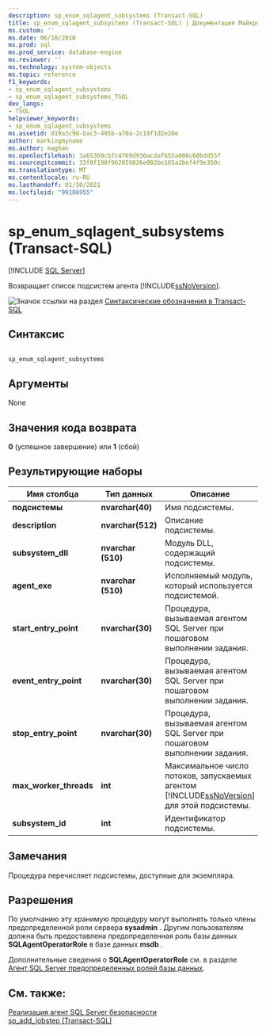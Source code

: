 ```yaml
---
description: sp_enum_sqlagent_subsystems (Transact-SQL)
title: sp_enum_sqlagent_subsystems (Transact-SQL) | Документация Майкрософт
ms.custom: ''
ms.date: 06/10/2016
ms.prod: sql
ms.prod_service: database-engine
ms.reviewer: ''
ms.technology: system-objects
ms.topic: reference
f1_keywords:
- sp_enum_sqlagent_subsystems
- sp_enum_sqlagent_subsystems_TSQL
dev_langs:
- TSQL
helpviewer_keywords:
- sp_enum_sqlagent_subsystems
ms.assetid: 019a3c9d-bac3-495b-a70a-2c19f1d2e20e
author: markingmyname
ms.author: maghan
ms.openlocfilehash: 3a65369cb7c4769d930acdaf655a006c60bdd55f
ms.sourcegitcommit: 33f0f190f962059826e002be165a2bef4f9e350c
ms.translationtype: MT
ms.contentlocale: ru-RU
ms.lasthandoff: 01/30/2021
ms.locfileid: "99186955"
---
```

# <a name="sp_enum_sqlagent_subsystems-transact-sql"></a>sp_enum_sqlagent_subsystems (Transact-SQL)
[!INCLUDE [SQL Server](../../includes/applies-to-version/sqlserver.md)]

  Возвращает список подсистем агента [!INCLUDE[ssNoVersion](../../includes/ssnoversion-md.md)].  
  
 ![Значок ссылки на раздел](../../database-engine/configure-windows/media/topic-link.gif "Значок ссылки на раздел") [Синтаксические обозначения в Transact-SQL](../../t-sql/language-elements/transact-sql-syntax-conventions-transact-sql.md)  
  
## <a name="syntax"></a>Синтаксис  
  
```  
  
sp_enum_sqlagent_subsystems  
```  
  
## <a name="arguments"></a>Аргументы  
 None  
  
## <a name="return-code-values"></a>Значения кода возврата  
 **0** (успешное завершение) или **1** (сбой)  
  
## <a name="result-sets"></a>Результирующие наборы  
  
|Имя столбца|Тип данных|Описание|  
|-----------------|---------------|-----------------|  
|**подсистемы**|**nvarchar(40)**|Имя подсистемы.|  
|**description**|**nvarchar(512)**|Описание подсистемы.|  
|**subsystem_dll**|**nvarchar (510)**|Модуль DLL, содержащий подсистемы.|  
|**agent_exe**|**nvarchar (510)**|Исполняемый модуль, который используется подсистемой.|  
|**start_entry_point**|**nvarchar(30)**|Процедура, вызываемая агентом SQL Server при пошаговом выполнении задания.|  
|**event_entry_point**|**nvarchar(30)**|Процедура, вызываемая агентом SQL Server при пошаговом выполнении задания.|  
|**stop_entry_point**|**nvarchar(30)**|Процедура, вызываемая агентом SQL Server при пошаговом выполнении задания.|  
|**max_worker_threads**|**int**|Максимальное число потоков, запускаемых агентом [!INCLUDE[ssNoVersion](../../includes/ssnoversion-md.md)] для этой подсистемы.|  
|**subsystem_id**|**int**|Идентификатор подсистемы.|  
  
## <a name="remarks"></a>Замечания  
 Процедура перечисляет подсистемы, доступные для экземпляра.  
  
## <a name="permissions"></a>Разрешения  
 По умолчанию эту хранимую процедуру могут выполнять только члены предопределенной роли сервера **sysadmin** . Другим пользователям должна быть предоставлена предопределенная роль базы данных **SQLAgentOperatorRole** в базе данных **msdb** .  
  
 Дополнительные сведения о **SQLAgentOperatorRole** см. в разделе [Агент SQL Server предопределенных ролей базы данных](../../ssms/agent/sql-server-agent-fixed-database-roles.md).  
  
## <a name="see-also"></a>См. также:  
 [Реализация агент SQL Server безопасности](../../ssms/agent/implement-sql-server-agent-security.md)   
 [sp_add_jobstep (Transact-SQL)](../../relational-databases/system-stored-procedures/sp-add-jobstep-transact-sql.md)  
  
  
